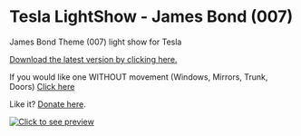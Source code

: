 # Tesla LightShow - James Bond (007)
James Bond Theme (007) light show for Tesla

[Download the latest version by clicking here.](https://github.com/RyanTheTechMan/Tesla-LightShow-James-Bond-007/releases/download/v1.0.0/JamesBond-LightShow.zip)

If you would like one WITHOUT movement (Windows, Mirrors, Trunk, Doors) [Click here](https://github.com/RyanTheTechMan/Tesla-LightShow-James-Bond-007/releases/download/v1.0.0/JamesBond-LightShow-No-Movement.zip)

Like it? [Donate here](https://paypal.me/ryanthetechman).

[![Click to see preview](https://img.youtube.com/vi/m_4igzG8MBY/0.jpg)](https://www.youtube.com/watch?v=m_4igzG8MBY)
